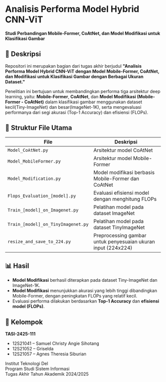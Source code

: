 # Analisis Performa Model Hybrid CNN-ViT  
**Studi Perbandingan Mobile-Former, CoAtNet, dan Model Modifikasi untuk Klasifikasi Gambar**

## 📌 Deskripsi
Repositori ini merupakan bagian dari tugas akhir berjudul **"Analisis Performa Model Hybrid CNN-ViT dengan Model Mobile-Former, CoAtNet, dan Modifikasi untuk Klasifikasi Gambar dengan Berbagai Ukuran Dataset."**

Penelitian ini bertujuan untuk membandingkan performa tiga arsitektur deep learning, yaitu:  **Mobile-Former**, **CoAtNet**, dan **Model Modifikasi (Mobile-Former - CoAtNet)** dalam klasifikasi gambar menggunakan dataset kecil(Tiny-ImageNet) dan besar(ImageNet-1K), serta mengevaluasi performanya dari segi akurasi (Top-1 Accuracy) dan efisiensi (FLOPs).

## 📂 Struktur File Utama

| File                                  | Deskripsi                                                                |
|---------------------------------------|--------------------------------------------------------------------------|
| `Model_CoAtNet.py`                    | Arsitektur model CoAtNet                                                 |
| `Model_MobileFormer.py`               | Arsitektur model Mobile-Former                                           |
| `Model_Modification.py`               | Model modifikasi berbasis Mobile-Former dan CoAtNet                      |
| `Flops_Evaluation_[model].py`         | Evaluasi efisiensi model dengan menghitung FLOPs                         |
| `Train_[model]_on_Imagenet.py`        | Pelatihan model pada dataset ImageNet                                    |
| `Train_[model]_on_TinyImagenet.py`    | Pelatihan model pada dataset TinyImageNet                                |
| `resize_and_save_to_224.py`           | Preprocessing gambar untuk penyesuaian ukuran input (224x224)            |

## 📊 Hasil
- **Model Modifikasi** berhasil diterapkan pada dataset Tiny-ImageNet dan ImageNet-1K.
- **Model Modifikasi** menunjukkan akurasi yang lebih tinggi dibandingkan Mobile-Former, dengan peningkatan FLOPs yang relatif kecil.
- Evaluasi performa dilakukan berdasarkan **Top-1 Accuracy** dan **efisiensi model (FLOPs)**.


## 👥 Kelompok
**TASI-2425-111**

- 12S21041 – Samuel Christy Angie Sihotang  
- 12S21052 – Griselda  
- 12S21057 – Agnes Theresia Siburian  

Institut Teknologi Del  
Program Studi Sistem Informasi  
Tugas Akhir Tahun Akademik 2024/2025

